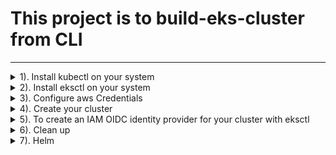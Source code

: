 # This project is to build-eks-cluster from CLI
---
<details><summary>1). Install kubectl on your system</summary>
<p> 

- If using Windows OS open `PowerShell` as Administrator, enter the url below to download kubectl binaries.
```bash
curl -o kubectl.exe https://amazon-eks.s3.us-west-2.amazonaws.com/1.20.4/2021-04-12/bin/windows/amd64/kubectl.exe
```
- a). Create a `bin` folder in any location of your choice.
- b). Open location where `kubectl.exe` is located.
- c) .Copy or cut `kubectl.exe`  file and paste in you `bin` folder.
- d). Add the Path of the `bin` folder to your environment variable (under `User variable for <user-name>`)
- e). Enter `kubectl version --short --client` to test kubectl version.
- you may see [aws documentation](https://docs.aws.amazon.com/eks/latest/userguide/install-kubectl.html) for installation guide.
</p>
</details>

<details><summary>2). Install eksctl on your system</summary>
<p>

- a). If you are using `Windows OS`, cick [here](https://github.com/weaveworks/eksctl/releases/download/0.51.0/eksctl_Windows_amd64.zip) to download the zip file or see [aws documentation](https://docs.aws.amazon.com/eks/latest/userguide/eksctl.html) for installation guide.

- b). Follow configuration steps( a to d) above to set up eksctl. Remember,you will have to create a folder with different name other than `bin` if they have to be in the same location or directory.
- c). Enter `eksctl version` to see its current version

</p>
</details>

<details><summary>3). Configure aws Credentials</summary>
<p>

- Open `command prompt` or and enter `aws configure` and the enter your `AWS Access Key ID`, `AWS Secret Access Key `, `Default region name [us-east-1]`, etc

 ```bash
 AWS Access Key ID [****************OZOR]: HZYOSSXYULSJSJSHSKK
 AWS Secret Access Key [****************ifZc]: rtshjskll+kksksksksssksks
Default region name [us-east-1]: us-west-1
Default output format [None]: 
```
- If you don't have `awscli` installed, see (aws documentation)[https://docs.aws.amazon.com/cli/latest/userguide/install-cliv2-windows.html] for installation guides.

</p>
</details>

<details><summary>4). Create your cluster</summary>
<p>

- On `PowerSell`, enter the command below to create your cluster named `apple-cluster`,
```bash
eksctl create cluster \
--name apple-cluster \
--version 1.17 \
--region us-west-2 \
--nodegroup-name linux-nodes \
--node-type t3.large \
--nodes 2
```
- A cluster will fail if desired compute resources(`instance type`) are not available in default AZ. Most often, you will receive message with reasons why cluster creation failed in default AZ. In this case you can specify AZ where your desired compute resources are available.  
 
 ```bash
 
eksctl create cluster \
--name prod-cluster \
--version 1.21 \
--zones us-west-2a,us-west-2b,us-west-2c \
--nodegroup-name linux-nodes \
--node-type c4.4xlarge \
--nodes 2
 ```
- Enter `aws eks --region us-west-2 describe-cluster --name apple-cluster --query cluster.status` to check the status of the cluster. If successfully created, you should see `"ALIVE"`
- Enter `aws eks --region us-west-2 update-kubeconfig --name apple-cluster` to update and export kubernetes configuration file to your local.
- `$ cat ~/.kube/config` to see kubernetes configuration file. You shold see something like this. 
```bash
apiVersion: v1
clusters:
- cluster:
    certificate-authority-data: CERT
    server: https://xxxxxxx.sk1.us-east-1.eks.amazonaws.com
  name: arn:aws:eks:us-east-1:xxxxxxx:cluster/eks-cluster
contexts:
- context:
    cluster: arn:aws:eks:us-east-1:xxxxxxx:cluster/eks-cluster
    user: arn:aws:eks:us-east-1:xxxxxxx:cluster/eks-cluster
  name: arn:aws:eks:us-east-1:xxxxxxx:cluster/eks-cluster
current-context: arn:aws:eks:us-east-1:xxxxxxx:cluster/eks-cluster
kind: Config
preferences: {}
users:
- name: arn:aws:eks:us-east-1:xxxxxxx:cluster/eks-cluster
  user:
    exec:
      apiVersion: client.authentication.k8s.io/v1alpha1
      args:
      - --region
      - us-east-1
      - eks
      - get-token
      - --cluster-name
      - eks-cluster
      command: aws
```

- Now that your cluster is up and running, move to directory where your `"YAML defination files"` are located and start creating your appliactions.

```bash
kubectl get ns
```
```bash
kubectl get cs
```
```bash
kubectl get node
```
```bash
kubectl get pods -A
```
```bash
kubectl get apiservices
```
```bash
kubectl get svc
```

</p>
</details>

<details><summary>5). To create an IAM OIDC identity provider for your cluster with eksctl</summary>
<p>
 
 - Determine whether you have an existing IAM OIDC provider for your cluster.

View your cluster's OIDC provider URL.

 ```bash
 aws eks --region us-west-2 describe-cluster --name <cluster_name> --query "cluster.identity.oidc.issuer" --output text
 ```
 Example output:

```bash
https://oidc.eks.us-west-2.amazonaws.com/id/EXAMPLED539D4633E53DE1B716D3041E
```
- List the IAM OIDC providers in your account. Replace <EXAMPLED539D4633E53DE1B716D3041E> (including <>) with the value returned from the previous command.

 ```bash
 aws iam list-open-id-connect-providers | grep <EXAMPLED539D4633E53DE1B716D3041E>
 ```

 Example output:

 ```bash
 "Arn": "arn:aws-cn:iam::111122223333:oidc-provider/oidc.eks.us-west-2.amazonaws.com/id/EXAMPLED539D4633E53DE1B716D3041E"
 ```

 If output is returned from the previous command, then you already have a provider for your cluster. If no output is returned, then you must create an IAM OIDC provider.

- Create an IAM OIDC identity provider for your cluster with the following command. Replace <cluster_name> (including <>) with your own value.

```bash
eksctl --region us-west-2 utils associate-iam-oidc-provider --cluster apple-cluster --approve
```
**To create an IAM OIDC identity provider for your cluster with the AWS Management Console**

- Open the Amazon EKS console (here)[https://console.aws.amazon.com/eks/home#/clusters].

- Select the name of your cluster and then select the **Configuration** tab.

- In the **Details** section, note the value of the **OpenID Connect provider URL**.

- Open the IAM console (here)[https://console.aws.amazon.com/iam/].

- In the navigation panel, choose Identity Providers. If a Provider is listed that matches the URL for your cluster, then you already have a provider for your cluster. If a provider isn't listed that matches the URL for your cluster, then you must create one.

- To create a provider, choose **Add Provider**.

- For **Provider Type**, **choose OpenID Connect**.

- For **Provider URL**, paste the OIDC issuer URL for your cluster, and then choose **Get thumbprint**.

- For **Audience**, enter `sts.amazonaws.com` and choose **Add provider**.
</p>
</details>

<details><summary>6). Clean up </summary>
<p>

- Enter `$ eksctl delete cluster --region=us-west-2 --name=apple-cluster` to delete your cluster

</p>
</details>

<details><summary>7). Helm </summary>
<p>
**This Tutorial Assumes that you already have helm installed on you OS**


**1. Add chart to local helm repository**

```bash
helm repo add prometheus https://prometheus-community.github.io/helm-charts
```
- To update local repositories

```bash
helm repo update
```

- List Local repo

```bash
helm repo ls
```

**2. Install app in a kubernetes using helm**

```bash
helm install <app_name> <repo_name>/<chart_name> # This will install an application to your kubernetes cluster
```

for example, installing prometheus will look like this

```bash
helm install prometheus prometheus/kube-prometheus-stack
```
- To specify `namespace`, run:

```bash
helm install prometheus prometheus/kube-prometheus-stack --namespace monitoring
```
**Upgrade installed application**

```bash
helm upgrade prometheus prometheus/kube-prometheus-stack # This will apply changes that have been made 
```
Note

> namespace `monitoring` must exist.

> If you don't have it created already, run `kubectl create ns monitoring`

**3. List all helm releases and revisions in the cluster**

- To list all helm releases and revisions in the cluater, run

```bash
helm ls -A 
```
  - You should have something like this

```bash
NAME            NAMESPACE       REVISION        UPDATED                                 STATUS          CHART                           APP VERSION
prometheus      monitoring      2               2022-02-05 17:36:43.3369651 -0500 EST   deployed        kube-prometheus-stack-31.0.0    0.53.1
```

**4. Generate Chart from local repo**

- A helm chart can be pull from local repository. Here, you can make modifications on `values.yaml` file before installing the application or upgrade already existing applicaton.

```bash
helm pull prometheus/kube-prometheus-stack --untar=true
```
- This will generate `kube-prometheus-stack` with `template`, `values.yaml` etc. You may rename the chart(`kube-prometheus-stack`) by running,

```bash
mv kube-prometheus-stack prometheus # This will rename kube-prometheus-stack folder to prometheus
```
**6. Install local chart**

- To install local chart, run;

```bash
helm install prometheus ./prometheus -n monitoring 
```
**7. Generate YAML from helm chart**

A YAML file can be generated from any helm chart once the arguments are passed currectly.

- To generate a YAML file, run

```bash
heml template <app_name> ./chart_name/ --values=./chart_name/values.yaml
```

Eg

> To generate a `yaml` from `prometheus` chart, run:
 
```bash
helm template prometheus ./prometheus/ --values=./prometheus/values.yaml > path/prometheus.yaml 
```  


**8. Create empty helm Chart**

- You can create an empty helm chart then modify with your own docker images and configurations

```bash
helm create my-chart
```
</p>
</details>





